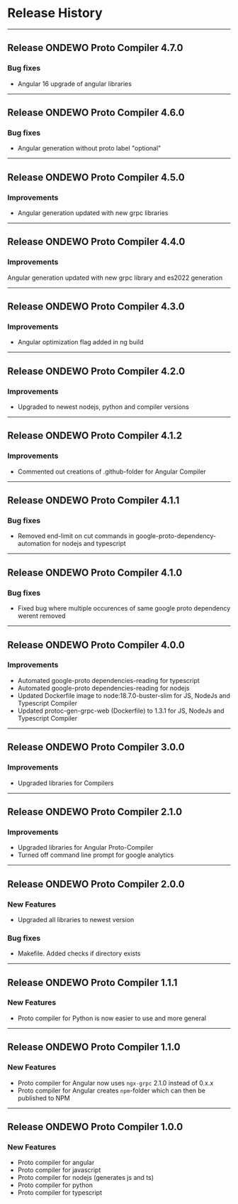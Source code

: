 # Release History

*****************

## Release ONDEWO Proto Compiler 4.7.0

### Bug fixes

* Angular 16 upgrade of angular libraries

*****************

## Release ONDEWO Proto Compiler 4.6.0

### Bug fixes

* Angular generation without proto label "optional"

*****************

## Release ONDEWO Proto Compiler 4.5.0

### Improvements

* Angular generation updated with new grpc libraries

*****************

## Release ONDEWO Proto Compiler 4.4.0

### Improvements

Angular generation updated with new grpc library and es2022 generation

*****************

## Release ONDEWO Proto Compiler 4.3.0

### Improvements

* Angular optimization flag added in ng build

*****************

## Release ONDEWO Proto Compiler 4.2.0

### Improvements

* Upgraded to newest nodejs, python and compiler versions

*****************

## Release ONDEWO Proto Compiler 4.1.2

### Improvements

* Commented out creations of .github-folder for Angular Compiler

*****************

## Release ONDEWO Proto Compiler 4.1.1

### Bug fixes

* Removed end-limit on cut commands in google-proto-dependency-automation for nodejs and typescript

*****************

## Release ONDEWO Proto Compiler 4.1.0

### Bug fixes

* Fixed bug where multiple occurences of same google proto dependency werent removed

*****************

## Release ONDEWO Proto Compiler 4.0.0

### Improvements

* Automated google-proto dependencies-reading for typescript
* Automated google-proto dependencies-reading for nodejs
* Updated Dockerfile image to node:18.7.0-buster-slim for JS, NodeJs and Typescript Compiler
* Updated protoc-gen-grpc-web (Dockerfile) to 1.3.1 for JS, NodeJs and Typescript Compiler

*****************

## Release ONDEWO Proto Compiler 3.0.0

### Improvements

* Upgraded libraries for Compilers

*****************

## Release ONDEWO Proto Compiler 2.1.0

### Improvements

* Upgraded libraries for Angular Proto-Compiler
* Turned off command line prompt for google analytics

*****************

## Release ONDEWO Proto Compiler 2.0.0

### New Features

* Upgraded all libraries to newest version

### Bug fixes

* Makefile. Added checks if directory exists

*****************

## Release ONDEWO Proto Compiler 1.1.1

### New Features

* Proto compiler for Python is now easier to use and more general

*****************

## Release ONDEWO Proto Compiler 1.1.0

### New Features

* Proto compiler for Angular now uses `ngx-grpc` 2.1.0 instead of 0.x.x
* Proto compiler for Angular creates `npm`-folder which can then be published to NPM

*****************

## Release ONDEWO Proto Compiler 1.0.0

### New Features

* Proto compiler for angular
* Proto compiler for javascript
* Proto compiler for nodejs (generates js and ts)
* Proto compiler for python
* Proto compiler for typescript
